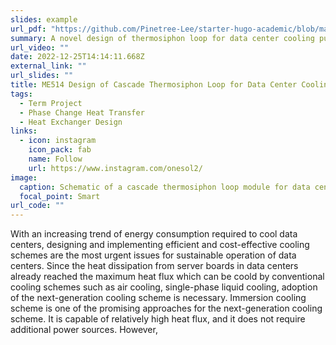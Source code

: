 ```yaml
---
slides: example
url_pdf: "https://github.com/Pinetree-Lee/starter-hugo-academic/blob/main/assets/media/pdfs/ME512_Final_Term_Report_20223546_HansolLee.pdf"
summary: A novel design of thermosiphon loop for data center cooling purpose
url_video: ""
date: 2022-12-25T14:14:11.668Z
external_link: ""
url_slides: ""
title: ME514 Design of Cascade Thermosiphon Loop for Data Center Cooling
tags:
  - Term Project
  - Phase Change Heat Transfer
  - Heat Exchanger Design
links:
  - icon: instagram
    icon_pack: fab
    name: Follow
    url: https://www.instagram.com/onesol2/
image:
  caption: Schematic of a cascade thermosiphon loop module for data center cooling
  focal_point: Smart
url_code: ""
---
```


With an increasing trend of energy consumption required to cool data centers, designing and implementing efficient and cost-effective cooling schemes are the most urgent issues for sustainable operation of data centers. Since the heat dissipation from server boards in data centers already reached the maximum heat flux which can be coold by conventional cooling schemes such as air cooling, single-phase liquid cooling, adoption of the next-generation cooling scheme is necessary. Immersion cooling scheme is one of the promising approaches for the next-generation cooling scheme. It is capable of relatively high heat flux, and it does not require additional power sources. However, 


